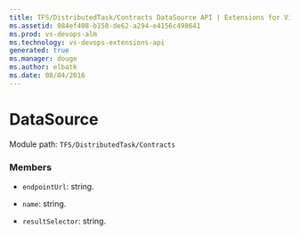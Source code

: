 ```yaml
---
title: TFS/DistributedTask/Contracts DataSource API | Extensions for Visual Studio Team Services
ms.assetid: 084ef408-b158-de62-a294-e4156c498641
ms.prod: vs-devops-alm
ms.technology: vs-devops-extensions-api
generated: true
ms.manager: douge
ms.author: elbatk
ms.date: 08/04/2016
---
```


# DataSource

Module path: `TFS/DistributedTask/Contracts`


### Members

* `endpointUrl`: string. 

* `name`: string. 

* `resultSelector`: string. 

